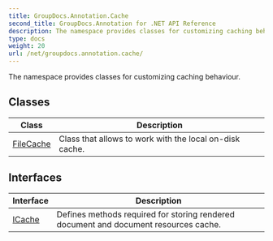 ```yaml
---
title: GroupDocs.Annotation.Cache
second_title: GroupDocs.Annotation for .NET API Reference
description: The namespace provides classes for customizing caching behaviour
type: docs
weight: 20
url: /net/groupdocs.annotation.cache/
---
```

The namespace provides classes for customizing caching behaviour.

## Classes

| Class | Description |
| --- | --- |
| [FileCache](./filecache/) | Class that allows to work with the local on-disk cache. |
## Interfaces

| Interface | Description |
| --- | --- |
| [ICache](./icache/) | Defines methods required for storing rendered document and document resources cache. |


